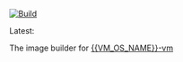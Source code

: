 

[![Build](https://github.com/vmactions/{{VM_OS_NAME}}-builder/actions/workflows/build.yml/badge.svg)](https://github.com/vmactions/{{VM_OS_NAME}}-builder/actions/workflows/build.yml)

Latest: 


The image builder for [{{VM_OS_NAME}}-vm](https://github.com/vmactions/{{VM_OS_NAME}}-vm)


